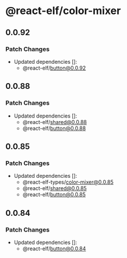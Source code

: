 # @react-elf/color-mixer

## 0.0.92

### Patch Changes

- Updated dependencies []:
  - @react-elf/button@0.0.92

## 0.0.88

### Patch Changes

- Updated dependencies []:
  - @react-elf/shared@0.0.88
  - @react-elf/button@0.0.88

## 0.0.85

### Patch Changes

- Updated dependencies []:
  - @react-elf-types/color-mixer@0.0.85
  - @react-elf/shared@0.0.85
  - @react-elf/button@0.0.85

## 0.0.84

### Patch Changes

- Updated dependencies []:
  - @react-elf/button@0.0.84
